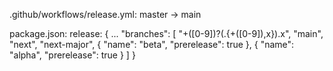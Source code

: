 .github/workflows/release.yml:
  master -> main

package.json:
  release: {
    ...
    "branches": [
      "+([0-9])?(.{+([0-9]),x}).x",
      "main",
      "next",
      "next-major",
      {
        "name": "beta",
        "prerelease": true
      },
      {
        "name": "alpha",
        "prerelease": true
      }
    ]
  }